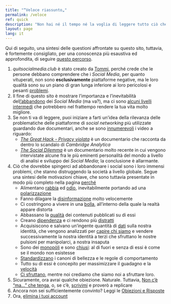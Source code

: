 ```yaml
---
title: "“Veloce riassunto„"
permalink: /veloce
ref: quick
description: "Non hai né il tempo né la voglia di leggere tutto ciò che è scritto qui e vuoi solo conoscerne i punti fondamentali? Questa è la pagina giusta per te."
layout: page
lang: it
---
```

<div class="blue box">
	Qui di seguito, una sintesi delle questioni affrontate su questo sito, tuttavia, è fortemente consigliato, per una conoscenza più esaustiva ed approfondita, di seguire <a href="/percorso" title="Percorso">questo percorso</a>.
</div>

1. *quitsocialmedia.club* è stato creato da [Tommi](https://tommi.space "il sito personale di Tommi"), perché crede che le persone debbano comprendere che i *Social Media*, per quanto vituperati, non sono **esclusivamente** piattaforme negative, ma le loro qualità sono su un piano di gran lunga inferiore ai loro pericolosi e pesanti [problemi](/perché "Perché").
2. Il fine di questo sito è mostrare l’importanza e l’inevitabilità del[l’abbandono](/elimina "Elimina i tuoi account sui Social Media") dei *Social Media* (ma va?), ma ci sono [alcuni livelli intermedi](/percorso "Il percorso") che potrebbero nel frattempo rendere la tua vita molto migliore.
3. Se non ti va di leggere, puoi iniziare a farti un’idea della rilevanza delle problematiche delle piattaforme di *social networking* più utilizzate guardando due documentari, anche se sono [innumerevoli](/guarda "Guarda") i video a riguardo:
	- [<cite>The Great Hack - Privacy violata</cite>](https://it.wikipedia.org/wiki/The_Great_Hack_-_Privacy_violata "“The Great Hack” su Wikipedia") è un documentario che racconta da dentro lo scandalo di *Cambridge Analytica*
	- [<cite>The Social Dilemma</cite>](https://www.thesocialdilemma.com "The Social Dilemma website") è un documentario molto recente in cui vengono intervistate alcune fra le più eminenti personalità del mondo a livello di analisi e sviluppo dei *Social Media*; la conclusione è allarmante.
4. Ciò che dovrebbe spingerci ad abbandonare i social sono i loro immensi problemi, che stanno distruggendo la società a livello globale. Segue una sintesi delle motivazioni chiave, che sono tuttavia presentate in modo più completo nella pagina [perché](/perché "Perché")
	- Alimentano [rabbia](/perché#rabbia "Perché > Rabbia") ed [odio](/perché#odio "Perché > Odio"), inevitabilmente portando ad una [polarizzazione](/perché#polrizzazione "Perché > Polarizzazione")
	- Fanno dilagare la [disinformazione](/perché#disinformazione "Perché > Disinformazione") molto velocemente
	- Ci costringono a vivere in una [bolla](/perché#bolla "Perché > Bolla"), all’interno della quale la realtà appare distorta
	- Abbassano la [qualità](/perché#qualità "Perché > Qualità") dei contenuti pubblicati su di essi
	- Creano [dipendenza](/perché#dipendenza "Perché > Dipendenza") e ci rendono più [distratti](/perché#distrazione "Perché > Distrazione")
	- Acquisiscono e salvano un’ingente quantità di [dati](/perché#dati "Perché > Dati") sulla nostra identità, che vengono analizzati per [capire chi siamo](/perché#profilazione "Perché > Profilazione") e vendere successivamente la nostra identità a terzi che sfruttano le nostre pulsioni per manipolarci, a nostra insaputa
	- Sono dei [monopòli](/perché#monopoli "Perché > Monopoli") e sono [chiusi](/perché#chiusura "Perché > Chiusura"): al di fuori e senza di essi è come se il mondo non esistesse
	- [Standardizzano](/prché#standardizzazione "Perché > Standardizzazione") i canoni di bellezza e le regole di comportamento
	- Tutto su di essi è concepito per massimizzare il guadagno e la [velocità](/perché#velocità "Perché > Velocità")
	- [Ci sfruttano](/perché#essere-usati "Perché > Essere usati"), mentre noi crediamo che siamo noi a sfruttare loro.
1. Sicuramente, ora avrai qualche obiezione. Naturale. Tuttavia, [Non c’è “ma…” che tenga](/ma "“Ma…”"), o, se c’è, <a href="mailto:{{ site.email | encode_email }}" rel="noopener noreferrer" target="_blank" title="Scrivimi un’email">scrivimi</a> e proverò a replicare
2. Ancora non sei sufficientemente convinto? Leggi le [Obiezioni e Risposte](/it/faq "Obiezioni e Risposte")
3. Ora, [elimina i tuoi account](/elimina "Elimina i tuoi account")

